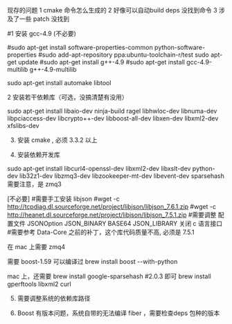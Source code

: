 现存的问题
1 cmake 命令怎么生成的
2 好像可以自动build deps 没找到命令
3 涉及了一些 patch 没找到

#1 安装 gcc-4.9 (不必要)

#sudo apt-get install software-properties-common python-software-properties
#sudo add-apt-repository ppa:ubuntu-toolchain-r/test
sudo apt-get update
#sudo apt-get install g++-4.9
#sudo apt-get install gcc-4.9-multilib g++-4.9-multilib

sudo apt-get install automake libtool

2 安装若干依赖库（可选，没搞清楚有没用）

sudo apt-get install libaio-dev ninja-build ragel libhwloc-dev libnuma-dev libpciaccess-dev libcrypto++-dev libboost-all-dev libxen-dev libxml2-dev xfslibs-dev 

3. 安装 cmake  , 必须 3.3.2 以上

4. 安装依赖开发库

sudo apt-get install  libcurl4-openssl-dev libxml2-dev libxslt-dev python-dev lib32z1-dev libzmq3-dev libzookeeper-mt-dev libevent-dev sparsehash
需要注意，是 zmq3

[不必要]
#需要手工安装 libjson
#wget -c http://tcpdiag.dl.sourceforge.net/project/libjson/libjson_7.6.1.zip
#wget -c http://heanet.dl.sourceforge.net/project/libjson/libjson_7.5.1.zip
#需要调整 配置文件 JSONOption  JSON_BINARY BASE64 JSON_LIBRARY 关闭 c 语言接口
#需要参考 Data-Core 之前的补丁，这个库代码质量不高, 必须是 7.5.1

在 mac 上需要 zmq4

需要 boost-1.59 可以编译过
brew install boost --with-python

mac 上，还需要  brew install google-sparsehash
#2.0.3 即可
brew install gperftools  libxml2 curl

5. 需要调整系统的依赖库路径

6. Boost 有版本问题，系统自带的无法编译 fiber ，需要检查deps 包种的版本
